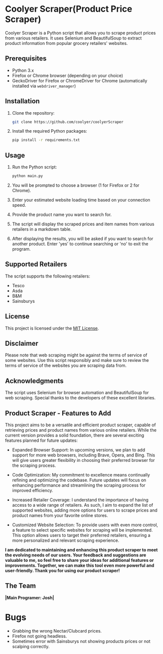 # Coolyer Scraper(Product Price Scraper)
Coolyer Scraper is a Python script that allows you to scrape product prices from various retailers. It uses Selenium and BeautifulSoup to extract product information from popular grocery retailers' websites.

## Prerequisites

- Python 3.x
- Firefox or Chrome browser (depending on your choice)
- GeckoDriver for Firefox or ChromeDriver for Chrome (automatically installed via `webdriver_manager`)

## Installation

1. Clone the repository:

   ```bash
   git clone https://github.com/coolyer/coolyerScraper
   ```

2. Install the required Python packages:

   ```bash
   pip install -r requirements.txt
   ```

## Usage

1. Run the Python script:

   ```bash
   python main.py
   ```

2. You will be prompted to choose a browser (1 for Firefox or 2 for Chrome).

3. Enter your estimated website loading time based on your connection speed.

4. Provide the product name you want to search for.

5. The script will display the scraped prices and item names from various retailers in a markdown table.

6. After displaying the results, you will be asked if you want to search for another product. Enter 'yes' to continue searching or 'no' to exit the program.

## Supported Retailers

The script supports the following retailers:

- Tesco
- Asda
- B&M
- Sainsburys

## License

This project is licensed under the [MIT License](LICENSE).

## Disclaimer

Please note that web scraping might be against the terms of service of some websites. Use this script responsibly and make sure to review the terms of service of the websites you are scraping data from.

## Acknowledgments

The script uses Selenium for browser automation and BeautifulSoup for web scraping. Special thanks to the developers of these excellent libraries.

## Product Scraper - Features to Add

This project aims to be a versatile and efficient product scraper, capable of retrieving prices and product names from various online retailers. While the current version provides a solid foundation, there are several exciting features planned for future updates:

* Expanded Browser Support: In upcoming versions, we plan to add support for more web browsers, including Brave, Opera, and Bing. This will give users greater flexibility in choosing their preferred browser for the scraping process.

* Code Optimization: My commitment to excellence means continually refining and optimizing the codebase. Future updates will focus on enhancing performance and streamlining the scraping process for improved efficiency.

 * Increased Retailer Coverage: I understand the importance of having access to a wide range of retailers. As such, I aim to expand the list of supported websites, adding more options for users to scrape prices and product names from your favorite online stores.

 * Customized Website Selection: To provide users with even more control, a feature to select specific websites for scraping will be implemented. This option allows users to target their preferred retailers, ensuring a more personalized and relevant scraping experience.

**I am dedicated to maintaining and enhancing this product scraper to meet the evolving needs of our users. Your feedback and suggestions are valuable to me, so feel free to share your ideas for additional features or improvements. Together, we can make this tool even more powerful and user-friendly. Thank you for using our product scraper!**

## The Team
**|Main Programer: Josh|**

# Bugs 
* Grabbing the wrong Nectar/Clubcard prices.
* Firefox not going headless.
* Sometimes error with Sainsburys not showing products prices or not scalping correctly.
